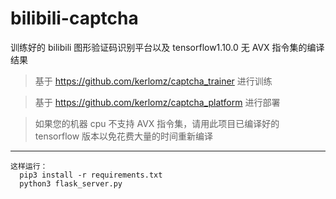 # bilibili-captcha

训练好的 bilibili 图形验证码识别平台以及 tensorflow1.10.0 无 AVX 指令集的编译结果

> 基于 https://github.com/kerlomz/captcha_trainer 进行训练

> 基于 https://github.com/kerlomz/captcha_platform 进行部署

> 如果您的机器 cpu 不支持 AVX 指令集，请用此项目已编译好的 tensorflow 版本以免花费大量的时间重新编译

---

    这样运行：
      pip3 install -r requirements.txt
      python3 flask_server.py
